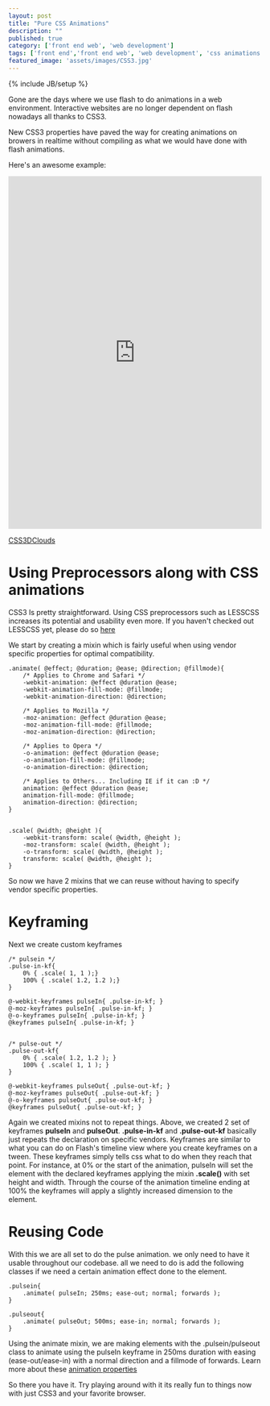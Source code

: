 ```yaml
---
layout: post
title: "Pure CSS Animations"
description: ""
published: true
category: ['front end web', 'web development']
tags: ['front end','front end web', 'web development', 'css animations']
featured_image: 'assets/images/CSS3.jpg'
---
```


{% include JB/setup %}

Gone are the days where we use flash to do animations in a web environment. Interactive websites are no longer dependent on flash nowadays all thanks to CSS3.

New CSS3 properties have paved the way for creating animations on browers in realtime without compiling as what we would have done with flash animations. 

Here's an awesome example:


<iframe width="100%" height="700" src="http://www.clicktorelease.com/code/css3dclouds/" frameborder="0" allowfullscreen></iframe>

[CSS3DClouds](http://www.clicktorelease.com/code/css3dclouds/)

Using Preprocessors along with CSS animations
===

CSS3 Is pretty straightforward. Using CSS preprocessors such as LESSCSS increases its potential and usability even more. If you haven't checked out LESSCSS yet, please do so [here](http://lesscss.org/)

We start by creating a mixin which is fairly useful when using vendor specific properties for optimal compatibility.

	.animate( @effect; @duration; @ease; @direction; @fillmode){
		/* Applies to Chrome and Safari */
		-webkit-animation: @effect @duration @ease;
		-webkit-animation-fill-mode: @fillmode;
		-webkit-animation-direction: @direction;

		/* Applies to Mozilla */
		-moz-animation: @effect @duration @ease;
		-moz-animation-fill-mode: @fillmode;
		-moz-animation-direction: @direction;

		/* Applies to Opera */
		-o-animation: @effect @duration @ease;
		-o-animation-fill-mode: @fillmode;
		-o-animation-direction: @direction;

		/* Applies to Others... Including IE if it can :D */
		animation: @effect @duration @ease;
		animation-fill-mode: @fillmode;
		animation-direction: @direction;
	}


	.scale( @width; @height ){
		-webkit-transform: scale( @width, @height ); 
		-moz-transform: scale( @width, @height ); 
		-o-transform: scale( @width, @height ); 
		transform: scale( @width, @height );
	}

So now we have 2 mixins that we can reuse without having to specify vendor specific properties.

Keyframing
===

Next we create custom keyframes

	/* pulsein */
	.pulse-in-kf{
	    0% { .scale( 1, 1 );}
	    100% { .scale( 1.2, 1.2 );}
	}

	@-webkit-keyframes pulseIn{ .pulse-in-kf; }
	@-moz-keyframes pulseIn{ .pulse-in-kf; }
	@-o-keyframes pulseIn{ .pulse-in-kf; }
	@keyframes pulseIn{ .pulse-in-kf; }


	/* pulse-out */
	.pulse-out-kf{
	    0% { .scale( 1.2, 1.2 ); }
	    100% { .scale( 1, 1 ); }
	}

	@-webkit-keyframes pulseOut{ .pulse-out-kf; }
	@-moz-keyframes pulseOut{ .pulse-out-kf; }
	@-o-keyframes pulseOut{ .pulse-out-kf; }
	@keyframes pulseOut{ .pulse-out-kf; }


Again we created mixins not to repeat things. Above, we created 2 set of keyframes **pulseIn** and **pulseOut**. **.pulse-in-kf** and **.pulse-out-kf** basically just repeats the declaration on specific vendors. Keyframes are similar to what you can do on Flash's timeline view where you create keyframes on a tween. These keyframes simply tells css what to do when they reach that point. For instance, at 0% or the start of the animation, pulseIn will set the element with the declared keyframes applying the mixin **.scale()** with set height and width. Through the course of the animation timeline ending at 100% the keyframes will apply a slightly increased dimension to the element.


Reusing Code
===

With this we are all set to do the pulse animation. we only need to have it usable throughout our codebase. all we need to do is add the following classes if we need a certain animation effect done to the element.
	
	.pulsein{
		.animate( pulseIn; 250ms; ease-out; normal; forwards ); 
	}

	.pulseout{          
		.animate( pulseOut; 500ms; ease-in; normal; forwards ); 
	}

Using the animate mixin, we are making elements with the .pulsein/pulseout class to animate using the pulseIn keyframe in 250ms duration with easing (ease-out/ease-in) with a normal direction and a fillmode of forwards. Learn more about these [animation properties](https://developer.mozilla.org/en/docs/Web/CSS/animation)

So there you have it. Try playing around with it its really fun to things now with just CSS3 and your favorite browser.


